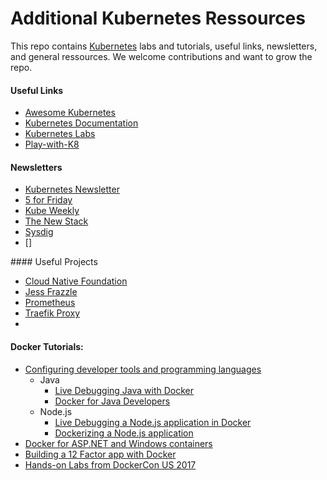 # Additional Kubernetes Ressources

This repo contains [Kubernetes](https://kubernetes) labs and tutorials, useful links, newsletters, and general ressources. We welcome contributions and want to grow the repo.

#### Useful Links

* [Awesome Kubernetes](https://github.com/ramitsurana/awesome-kubernetes)
* [Kubernetes Documentation](http://docs.docker.com)
* [Kubernetes Labs](https://github.com/docker/labs)
* [Play-with-K8](https://labs.play-with-docker.com)


#### Newsletters

* [Kubernetes Newsletter]()
* [5 for Friday](http://brianchristner.us3.list-manage.com/track/click?u=fc0e7be4fb674995b89251efb&id=7205e15ac9&e=f62a500248)
* [Kube Weekly](http://us10.forward-to-friend.com/forward?u=3885586f8f1175194017967d6&id=e3cbd3a3a0&e=fa2e44186e)
* [The New Stack]()
* [Sysdig]()
* []

#### Useful Projects

* [Cloud Native Foundation](https://www.cncf.io)
* [Jess Frazzle]()
* [Prometheus](prometheus.io)
* [Traefik Proxy](https://traefik.io)
* 


#### Docker Tutorials:
* [Configuring developer tools and programming languages](developer-tools/README.md)
  * Java
    * [Live Debugging Java with Docker](developer-tools/java-debugging)
    * [Docker for Java Developers](developer-tools/java/)
  * Node.js
    * [Live Debugging a Node.js application in Docker](developer-tools/nodejs-debugging)
    * [Dockerizing a Node.js application](developer-tools/nodejs/porting/)
* [Docker for ASP.NET and Windows containers](windows/readme.md)
* [Building a 12 Factor app with Docker](12factor/README.md)
* [Hands-on Labs from DockerCon US 2017](dockercon-us-2017/)
